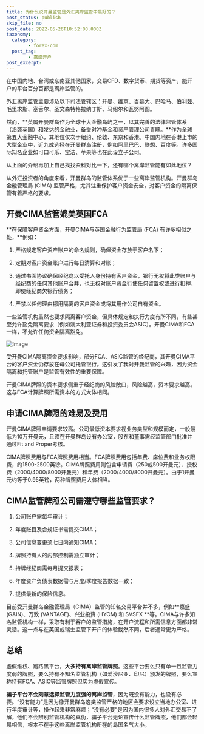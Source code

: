 ```yaml
---
title: 为什么说开曼监管是外汇离岸监管中最好的？
post_status: publish
skip_file: no
post_date: 2022-05-26T10:52:00.000Z
taxonomy:
  category:
        - forex-com
  post_tag:
        - 嘉盛开户
post_excerpt: 
---
```

在中国内地、台湾或东南亚其他国家，交易CFD、数字货币、期货等资产，能开户的平台百分百都是离岸监管的。

外汇离岸监管主要涉及以下司法管辖区：开曼、维京、百慕大、巴哈马、伯利兹、毛里求斯、塞舌尔、圣文森特格拉纳丁斯、马绍尔和瓦努阿图。

然而，**英属开曼群岛作为全球十大金融岛屿之一，以其完善的法律监管体系（沿袭英国）和发达的金融业，备受对冲基金和资产管理公司青睐。**作为全球第五大金融中心，其地位仅次于纽约、伦敦、东京和香港。中国内地在香港上市的大型企业中，近九成选择在开曼群岛注册，例如阿里巴巴、联想、百度等。许多国际知名企业如可口可乐、宝洁、苹果等也在此设立子公司。

从上面的介绍再加上自己找找资料对比一下，还有哪个离岸监管能有如此地位？

从外汇投资者的角度来看，开曼群岛的监管体系优于一些离岸监管机构。开曼群岛金融管理局 (CIMA) 监管严格，尤其注重保护客户资金安全，对客户资金的隔离保管有着严格的要求。

## 开曼CIMA监管媲美英国FCA

**在保障客户资金方面，开曼CIMA与英国金融行为监管局 (FCA) 有许多相似之处，**例如：

1. 严格规定客户资产账户的命名规则，确保资金存放于客户名下；

1. 定期对客户资金账户进行每日清算和对账；

1. 通过书面协议确保经纪商以受托人身份持有客户资金，银行无权将此类账户与经纪商的任何其他账户合并，也无权对账户资金行使任何留置权或进行扣押，即使经纪商欠银行债务；

1. 严禁以任何理由挪用隔离的客户资金或将其用作公司自有资金。

一些监管机构虽然也要求隔离客户资金，但具体规定和执行力度有所不同，有些甚至允许豁免隔离要求（例如澳大利亚证券和投资委员会ASIC）。开曼CIMA和FCA一样，不允许任何资金隔离豁免。

![Image](https://prod-files-secure.s3.us-west-2.amazonaws.com/39ed1227-6d7d-4570-be36-9ccd4a2c4241/bd849744-3fcb-4a37-8312-357962c8f065/image.png?X-Amz-Algorithm=AWS4-HMAC-SHA256&X-Amz-Content-Sha256=UNSIGNED-PAYLOAD&X-Amz-Credential=ASIAZI2LB4664ZZZUOZZ%2F20250504%2Fus-west-2%2Fs3%2Faws4_request&X-Amz-Date=20250504T161334Z&X-Amz-Expires=3600&X-Amz-Security-Token=IQoJb3JpZ2luX2VjEG8aCXVzLXdlc3QtMiJHMEUCIGuLp8g%2FcO3VTC%2F%2BoWypDzEhAvRsNImoh5nOeS5xYcooAiEAuDl6HkyNFcjp6yYr5NJf4BbVI9h5yULKLP5hU7WU8H8q%2FwMIGBAAGgw2Mzc0MjMxODM4MDUiDEfg7nzv%2FjG5oHeAeCrcA5zFLV11IyGn53TkVPsXwO4KxrH%2Bi%2Fe%2FP31LSR%2FlPnpCCtehDN3dNalNoAd3mzIzYYyQmPnO6J47SUjGAVUaTAtMYW4JNsX7%2F0I4KAa78KXVmruHLeK8V%2BtvIU0GHnauOKfXkdImZL8ovhbAn%2BQAeNnSvP45uDnvRhbJzzEwSpuXEUD4rVebISwZ5WgEgh6M%2FmwjBDeRwaq0sGFGlMY%2FDsl4mQhkMoPxSQDJsbBz5MuKawYZzrRwQ1W2t6ue4AF9yKZlqEeoPgGcGlhrzTUBI2Ql0lpSiYNyla6ZXmuPog%2FwXcIu3uuhoHvq3qXTTnRjLD6%2BTaJWGNmRq%2BRJ5OaGgTr%2FYI%2FzxcQlJibntHj6Ck5izOr9GnXz1zm1Igu8%2FtvvhbVfStUa3L5Ql%2FnK9dpeAzxb7lcejPa09wRctzxopI1qq5BFW0tW31Ii08rWoEPk13JSFMFrEYENNhD3HUBbbPMjfYzeEo0twmSzPKAcPEHw44zYm7nVdy4suPWCPXp43Lm7VHW1j7Nxs5uATy%2FuKcWzhuUaz4e8fJaLdipm4ICzDGGHW6FCU04p7Psxf9ddvs5R5LJVj7n9YzSr3e3jnIUXQ78seaDFIM3Yc0%2F%2BnhyzwyA5VsIclz2Ep2CCMPCH3sAGOqUB7T2XVFHj%2Fovn70Jfw%2BVYVRkBij0CzcUoiWzbAzV9eqQlgjMN8%2BNsfYuhyrDf353hyvqDGs%2B0iJPf8z5kcCmiY7DKMu4xPoM0x4%2FNh41h2iI83kK8z4MqDAVdQfyBghdrGIsdg%2F9Ns0NRd7oTo6cxyvp6xnlY8zbt9X7icj81ln%2BcbdYTno8VzHe7OX759tkW%2B4xKxjxlWnDVxXWEa8p4L3vQbO1L&X-Amz-Signature=d486ed4ad45539c7bd297f0e9fc67e296111f1af6d5508da2662b78d7c48cb2a&X-Amz-SignedHeaders=host&x-id=GetObject)

受开曼CIMA隔离资金要求影响，部分FCA、ASIC监管的经纪商，其开曼CIMA平台的客户资金仍存放在母公司托管银行。这引发了我对开曼监管的兴趣，因为资金隔离和托管账户是监管有效性的重要保障。

开曼CIMA牌照的资本要求侧重于经纪商的风险敞口，风险越高，资本要求越高。这与FCA计算牌照所需资本的方式大体相同。

## **申请CIMA牌照的难易及费用**

开曼CIMA牌照申请要求较高。公司最低资本要求视业务类型和规模而定，一般最低为10万开曼元，且须在开曼群岛设有办公室，股东和董事需经监管部门批准并通过Fit and Proper考核。

CIMA牌照费用与FCA牌照费用相当。FCA牌照费用包括年费、席位费和业务权限费，约1500-2500英镑。CIMA牌照费用则包含申请费（250或500开曼元）、授权费（2000/4000/8000开曼元）和年费（2000/4000/8000开曼元）。由于1开曼元约等于0.95英镑，两种牌照费用大体相当。

## CIMA监管牌照公司需遵守哪些监管要求？

1. 公司账户需每年审计；

1. 年度账目及合规证书需提交CIMA；

1. 公司信息变更须七日内通知CIMA；

1. 牌照持有人的内部控制需独立审计；

1. 持牌经纪商需每月提交报表；

1. 年度资产负债表数据需与月度/季度报告数据一致；

1. 提供最新的保险信息。

目前受开曼群岛金融管理局（CIMA）监管的知名交易平台并不多，例如**嘉盛 (GAIN)、万致 (VANTAGE)、兴业投资 (HYCM) 和 SVSFX **等。CIMA与许多知名监管机构一样，采取有利于客户的监管措施，在开户流程和所需信息方面都非常灵活。这一点与在英国或瑞士监管下开户的体验截然不同，后者通常更为严格。

## 总结

虚假维权、跑路黑平台，**大多持有离岸监管牌照**。这些平台要么只有单一且监管力度弱的牌照，要么持有不知名监管机构（如爱沙尼亚、印尼）颁发的牌照，要么宣称持有FCA、ASIC等监管牌照但实为虚假宣传。

**骗子平台不会刻意选择监管力度强的离岸监管**，因为既没有能力，也没有必要。“没有能力”是因为像开曼群岛这类监管严格的地区会要求设立当地办公室、进行年度审计等，操作起来非常麻烦；“没有必要”是因为国内很多人对外汇交易不了解，他们不会辨别监管机构的真伪，骗子平台无论宣传什么监管牌照，他们都会轻易相信，根本不在乎这些离岸监管机构所在的岛国名气大小。